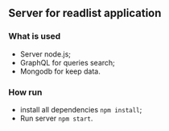 ## Server for readlist application

### What is used
- Server node.js;
- GraphQL for queries search;
- Mongodb for keep data.

### How run
- install all dependencies `npm install`;
- Run server `npm start`.
